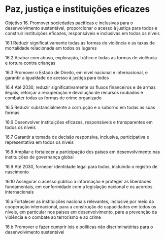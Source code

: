# Paz, justiça e instituições eficazes

Objetivo 16. Promover sociedades pacíficas e inclusivas para o desenvolvimento sustentável, proporcionar o acesso à justiça para todos e construir instituições eficazes, responsáveis e inclusivas em todos os níveis

16.1 Reduzir significativamente todas as formas de violência e as taxas de mortalidade relacionada em todos os lugares

16.2 Acabar com abuso, exploração, tráfico e todas as formas de violência e tortura contra crianças

16.3 Promover o Estado de Direito, em nível nacional e internacional, e garantir a igualdade de acesso à justiça para todos

16.4 Até 2030, reduzir significativamente os fluxos financeiros e de armas ilegais, reforçar a recuperação e devolução de recursos roubados e combater todas as formas de crime organizado

16.5 Reduzir substancialmente a corrupção e o suborno em todas as suas formas

16.6 Desenvolver instituições eficazes, responsáveis e transparentes em todos os níveis

16.7 Garantir a tomada de decisão responsiva, inclusiva, participativa e representativa em todos os níveis

16.8 Ampliar e fortalecer a participação dos países em desenvolvimento nas instituições de governança global

16.9 Até 2030, fornecer identidade legal para todos, incluindo o registro de nascimento

16.10 Assegurar o acesso público à informação e proteger as liberdades fundamentais, em conformidade com a legislação nacional e os acordos internacionais

16.a Fortalecer as instituições nacionais relevantes, inclusive por meio da cooperação internacional, para a construção de capacidades em todos os níveis, em particular nos países em desenvolvimento, para a prevenção da violência e o combate ao terrorismo e ao crime

16.b Promover e fazer cumprir leis e políticas não discriminatórias para o desenvolvimento sustentável